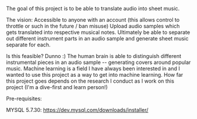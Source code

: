 The goal of this project is to be able to translate audio into sheet music.

The vision: 
Accessible to anyone with an account (this allows control to throttle or such in the future / ban misuse)
Upload audio samples which gets translated into respective musical notes.
Ultimately be able to separate out different instrument parts in an audio sample and generate sheet music separate for each.

Is this feasible? 
Dunno :) The human brain is able to distinguish different instrumental pieces in an audio sample -- generating covers around popular music. Machine learning is a field I have always been interested in and I wanted to use this project as a way to get into machine learning. How far this project goes depends on the research I conduct as I work on this project (I'm a dive-first and learn person!)

Pre-requisites:

MYSQL 5.7.30:
    https://dev.mysql.com/downloads/installer/
    


